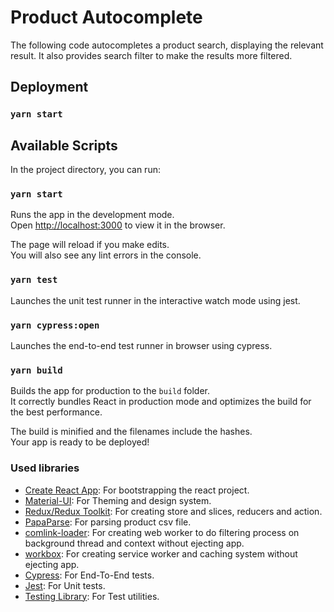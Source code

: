 # Product Autocomplete

The following code autocompletes a product search, displaying the relevant
result. It also provides search filter to make the results more filtered.

## Deployment
### `yarn start`

## Available Scripts

In the project directory, you can run:

### `yarn start`

Runs the app in the development mode.\
Open [http://localhost:3000](http://localhost:3000) to view it in the browser.

The page will reload if you make edits.\
You will also see any lint errors in the console.

### `yarn test`

Launches the unit test runner in the interactive watch mode using jest.

### `yarn cypress:open`

Launches the end-to-end test runner in browser using cypress.

### `yarn build`

Builds the app for production to the `build` folder.\
It correctly bundles React in production mode and optimizes the build for the best performance.

The build is minified and the filenames include the hashes.\
Your app is ready to be deployed!

### Used libraries

- [Create React App](create-react-app.dev): For bootstrapping the react project.
- [Material-UI](https://material-ui.com/): For Theming and design system.
- [Redux/Redux Toolkit](https://redux-toolkit.js.org/): For creating store and slices, reducers and action.
- [PapaParse](https://www.papaparse.com/): For parsing product csv file.
- [comlink-loader](https://github.com/GoogleChromeLabs/comlink-loader): For creating web worker to do filtering process on background thread and context without ejecting app.
- [workbox](https://developers.google.com/web/tools/workbox/): For creating service worker and caching system without ejecting app.
- [Cypress](https://www.cypress.io/): For End-To-End tests.
- [Jest](https://jestjs.io/): For Unit tests.
- [Testing Library](https://testing-library.com/): For Test utilities.
